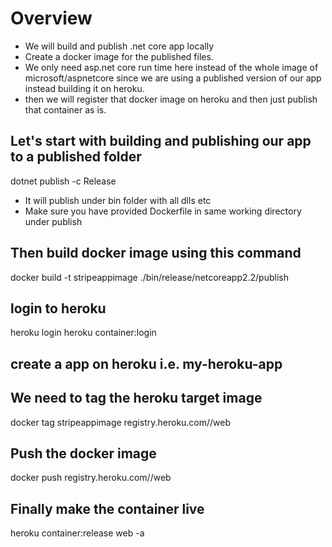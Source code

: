 # Overview
* We will build and publish .net core app locally
* Create a docker image for the published files.
* We only need asp.net core run time here instead of the whole image of microsoft/aspnetcore since we are using a published version of our app instead building it on heroku.
* then we will register that docker image on heroku and then just publish that container as is.

## Let's start with building and publishing our app to a published folder
dotnet publish -c Release
* It will publish under bin folder with all dlls etc
* Make sure you have provided Dockerfile in same working directory under publish
## Then build docker image using this command
docker build -t stripeappimage ./bin/release/netcoreapp2.2/publish

## login to heroku
heroku login
heroku container:login

## create a app on heroku i.e. my-heroku-app

## We need to tag the heroku target image
docker tag stripeappimage registry.heroku.com/<my-heroku-app>/web

## Push the docker image
docker push registry.heroku.com/<my-heroku-app>/web

## Finally make the container live
heroku container:release web -a <my-heroku-app>